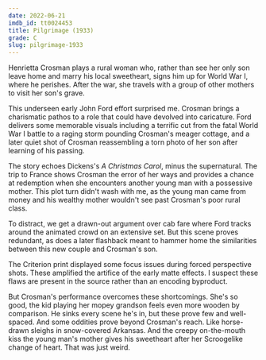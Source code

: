 ```yaml
---
date: 2022-06-21
imdb_id: tt0024453
title: Pilgrimage (1933)
grade: C
slug: pilgrimage-1933
---
```


Henrietta Crosman plays a rural woman who, rather than see her only son leave home and marry his local sweetheart, signs him up for World War I, where he perishes. After the war, she travels with a group of other mothers to visit her son's grave.

<!-- end -->

This underseen early John Ford effort surprised me. Crosman brings a charismatic pathos to a role that could have devolved into caricature. Ford delivers some memorable visuals including a terrific cut from the fatal World War I battle to a raging storm pounding Crosman's meager cottage, and a later quiet shot of Crosman reassembling a torn photo of her son after learning of his passing.

The story echoes Dickens's _A Christmas Carol_, minus the supernatural. The trip to France shows Crosman the error of her ways and provides a chance at redemption when she encounters another young man with a possessive mother. This plot turn didn't wash with me, as the young man came from money and his wealthy mother wouldn't see past Crosman's poor rural class.

To distract, we get a drawn-out argument over cab fare where Ford tracks around the animated crowd on an extensive set. But this scene proves redundant, as does a later flashback meant to hammer home the similarities between this new couple and Crosman's son.

The Criterion print displayed some focus issues during forced perspective shots. These amplified the artifice of the early matte effects. I suspect these flaws are present in the source rather than an encoding byproduct.

But Crosman's performance overcomes these shortcomings. She's so good, the kid playing her mopey grandson feels even more wooden by comparison. He sinks every scene he's in, but these prove few and well-spaced. And some oddities prove beyond Crosman's reach. Like horse-drawn sleighs in snow-covered Arkansas. And the creepy on-the-mouth kiss the young man's mother gives his sweetheart after her Scroogelike change of heart. That was just weird.